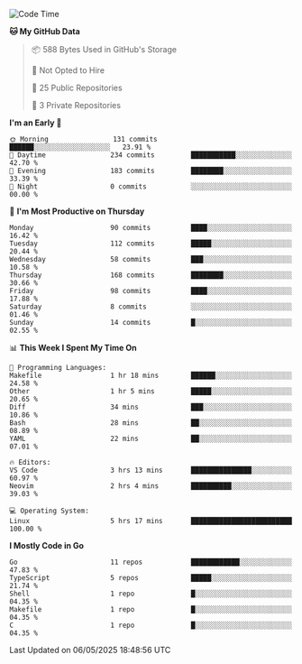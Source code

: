 <!--START_SECTION:waka-->
![Code Time](http://img.shields.io/badge/Code%20Time-1%2C219%20hrs%2021%20mins-blue)

**🐱 My GitHub Data** 

> 📦 588 Bytes Used in GitHub's Storage 
 > 
> 🚫 Not Opted to Hire
 > 
> 📜 25 Public Repositories 
 > 
> 🔑 3 Private Repositories 
 > 
**I'm an Early 🐤** 

```text
🌞 Morning                131 commits         ██████░░░░░░░░░░░░░░░░░░░   23.91 % 
🌆 Daytime                234 commits         ███████████░░░░░░░░░░░░░░   42.70 % 
🌃 Evening                183 commits         ████████░░░░░░░░░░░░░░░░░   33.39 % 
🌙 Night                  0 commits           ░░░░░░░░░░░░░░░░░░░░░░░░░   00.00 % 
```
📅 **I'm Most Productive on Thursday** 

```text
Monday                   90 commits          ████░░░░░░░░░░░░░░░░░░░░░   16.42 % 
Tuesday                  112 commits         █████░░░░░░░░░░░░░░░░░░░░   20.44 % 
Wednesday                58 commits          ███░░░░░░░░░░░░░░░░░░░░░░   10.58 % 
Thursday                 168 commits         ████████░░░░░░░░░░░░░░░░░   30.66 % 
Friday                   98 commits          ████░░░░░░░░░░░░░░░░░░░░░   17.88 % 
Saturday                 8 commits           ░░░░░░░░░░░░░░░░░░░░░░░░░   01.46 % 
Sunday                   14 commits          █░░░░░░░░░░░░░░░░░░░░░░░░   02.55 % 
```


📊 **This Week I Spent My Time On** 

```text
💬 Programming Languages: 
Makefile                 1 hr 18 mins        ██████░░░░░░░░░░░░░░░░░░░   24.58 % 
Other                    1 hr 5 mins         █████░░░░░░░░░░░░░░░░░░░░   20.65 % 
Diff                     34 mins             ███░░░░░░░░░░░░░░░░░░░░░░   10.86 % 
Bash                     28 mins             ██░░░░░░░░░░░░░░░░░░░░░░░   08.89 % 
YAML                     22 mins             ██░░░░░░░░░░░░░░░░░░░░░░░   07.01 % 

🔥 Editors: 
VS Code                  3 hrs 13 mins       ███████████████░░░░░░░░░░   60.97 % 
Neovim                   2 hrs 4 mins        ██████████░░░░░░░░░░░░░░░   39.03 % 

💻 Operating System: 
Linux                    5 hrs 17 mins       █████████████████████████   100.00 % 
```

**I Mostly Code in Go** 

```text
Go                       11 repos            ████████████░░░░░░░░░░░░░   47.83 % 
TypeScript               5 repos             █████░░░░░░░░░░░░░░░░░░░░   21.74 % 
Shell                    1 repo              █░░░░░░░░░░░░░░░░░░░░░░░░   04.35 % 
Makefile                 1 repo              █░░░░░░░░░░░░░░░░░░░░░░░░   04.35 % 
C                        1 repo              █░░░░░░░░░░░░░░░░░░░░░░░░   04.35 % 
```




 Last Updated on 06/05/2025 18:48:56 UTC
<!--END_SECTION:waka-->
